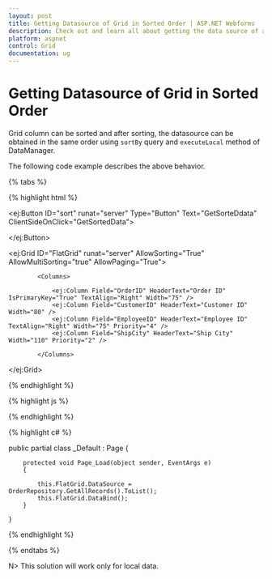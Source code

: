 ```yaml
---
layout: post
title: Getting Datasource of Grid in Sorted Order | ASP.NET Webforms 
description: Check out and learn all about getting the data source of a grid in sorted order in Syncfusion ASP.NET Web Forms and more details.
platform: aspnet
control: Grid
documentation: ug
---
```


# Getting Datasource of Grid in Sorted Order

Grid column can be sorted and after sorting, the datasource can be obtained in the same order using `sortBy` query and `executeLocal` method of DataManager.

The following code example describes the above behavior.

{% tabs %}

 {% highlight html %}

<ej:Button ID="sort" runat="server" Type="Button" Text="GetSorteDdata" ClientSideOnClick="GetSortedData">

</ej:Button>

 <ej:Grid ID="FlatGrid" runat="server" AllowSorting="True" AllowMultiSorting="true" AllowPaging="True">
 
            <Columns>
 
                <ej:Column Field="OrderID" HeaderText="Order ID" IsPrimaryKey="True" TextAlign="Right" Width="75" />
                <ej:Column Field="CustomerID" HeaderText="Customer ID" Width="80" />
                <ej:Column Field="EmployeeID" HeaderText="Employee ID" TextAlign="Right" Width="75" Priority="4" />
                <ej:Column Field="ShipCity" HeaderText="Ship City" Width="110" Priority="2" />
 
            </Columns>
 
  </ej:Grid>
  
  {% endhighlight %}
  
  {% highlight js %}

<script type="text/javascript">

 function GetSortedData(args) {
            var obj = $(".e-grid").ejGrid("instance");   
            var Sort = obj.model.sortSettings.sortedColumns;  
            var query = ej.Query();               
            if(obj.model.sortSettings.sortedColumns.length){
                for(var i=Sort.length-1;i>=0;i--){        
                  query.sortBy(Sort[i].field, Sort[i].direction); 
                }
            var SortedDatasource = ej.DataManager(obj.model.dataSource).executeLocal(query); 
                  console.log(SortedDatasource); 
    }
}

</script>

{% endhighlight %}

{% highlight c# %}

 public partial class _Default : Page
    {


        protected void Page_Load(object sender, EventArgs e)
        {

            this.FlatGrid.DataSource = OrderRepository.GetAllRecords().ToList();
            this.FlatGrid.DataBind();
        }

    }
	
{% endhighlight %}

{% endtabs %}

N>  This solution will work only for local data.